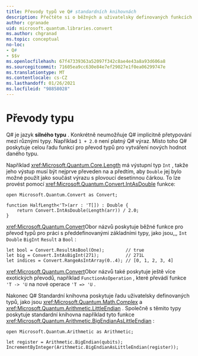```yaml
---
title: Převody typů ve Q# standardních knihovnách
description: Přečtěte si o běžných a uživatelsky definovaných funkcích pro převod typu ve Q# standardních knihovnách.
author: cgranade
uid: microsoft.quantum.libraries.convert
ms.author: chgranad
ms.topic: conceptual
no-loc:
- Q#
- $$v
ms.openlocfilehash: 67f47339363a52097f342c8ae4e43a8a93d606a8
ms.sourcegitcommit: 71605ea9cc630e84e7ef29027e1f0ea06299747e
ms.translationtype: MT
ms.contentlocale: cs-CZ
ms.lasthandoff: 01/26/2021
ms.locfileid: "98858028"
---
```

# <a name="type-conversions"></a>Převody typu #

Q# je jazyk **silného typu** .
Konkrétně neumožňuje Q# implicitně přetypování mezi různými typy. Například `1 + 2.0` není platný Q# výraz.
Místo toho Q# poskytuje celou řadu funkcí pro převod typů pro vytváření nových hodnot daného typu.

Například <xref:Microsoft.Quantum.Core.Length> má výstupní typ `Int` , takže jeho výstup musí být nejprve převeden na a předtím, aby `Double` jej bylo možné použít jako součást výrazu s plovoucí desetinnou čárkou.
To lze provést pomocí <xref:Microsoft.Quantum.Convert.IntAsDouble> funkce:

```qsharp
open Microsoft.Quantum.Convert as Convert;

function HalfLength<'T>(arr : 'T[]) : Double {
    return Convert.IntAsDouble(Length(arr)) / 2.0;
}
```

<xref:Microsoft.Quantum.Convert>Obor názvů poskytuje běžné funkce pro převod typů pro práci s předdefinovanými základními typy, jako jsou,,, `Int` `Double` `BigInt` `Result` a `Bool` :

```qsharp
let bool = Convert.ResultAsBool(One);        // true
let big = Convert.IntAsBigInt(271);          // 271L
let indices = Convert.RangeAsIntArray(0..4); // [0, 1, 2, 3, 4]
```

<xref:Microsoft.Quantum.Convert>Obor názvů také poskytuje ještě více exotických převodů, například `FunctionAsOperation` , které převádí funkce `'T -> 'U` na nové operace `'T => 'U` .

Nakonec Q# Standardní knihovna poskytuje řadu uživatelsky definovaných typů, jako jsou <xref:Microsoft.Quantum.Math.Complex> a <xref:Microsoft.Quantum.Arithmetic.LittleEndian> .
Společně s těmito typy poskytuje standardní knihovna například tyto funkce <xref:Microsoft.Quantum.Arithmetic.BigEndianAsLittleEndian> :

```qsharp
open Microsoft.Quantum.Arithmetic as Arithmetic;

let register = Arithmetic.BigEndian(qubits);
IncrementByInteger(Arithmetic.BigEndianAsLittleEndian(register));
```
